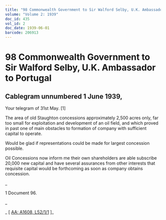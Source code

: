 ```yaml
---
title: "98 Commonwealth Government to Sir Walford Selby, U.K. Ambassador to Portugal"
volume: "Volume 2: 1939"
doc_id: 435
vol_id: 2
doc_date: 1939-06-01
barcode: 206913
---
```


# 98 Commonwealth Government to Sir Walford Selby, U.K. Ambassador to Portugal

## Cablegram unnumbered 1 June 1939,

Your telegram of 31st May. [1]

The area of old Staughton concessions approximately 2,500 acres only, far too small for exploitation and development of an oil field, and which proved in past one of main obstacles to formation of company with sufficient capital to operate.

Would be glad if representations could be made for largest concession possible.

Oil Concessions now inform me their own shareholders are able subscribe 20,000 new capital and have several assurances from other interests that requisite capital would be forthcoming as soon as company obtains concession.

_

1 Document 96.

_

_ [ [AA: A1608, L52/1/1](http://www.naa.gov.au/cgi-bin/Search?O=I&Number=206913) ]_
